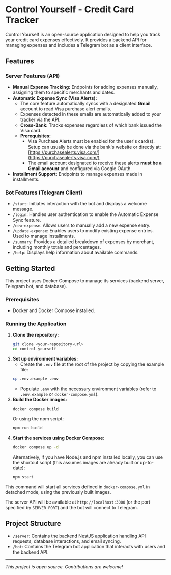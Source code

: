 # Control Yourself - Credit Card Tracker

Control Yourself is an open-source application designed to help you track your credit card expenses effectively. It provides a backend API for managing expenses and includes a Telegram bot as a client interface.

## Features

### Server Features (API)

- **Manual Expense Tracking:** Endpoints for adding expenses manually, assigning them to specific merchants and dates.
- **Automatic Expense Sync (Visa Alerts):**
  - The core feature automatically syncs with a designated **Gmail** account to read Visa purchase alert emails.
  - Expenses detected in these emails are automatically added to your tracker via the API.
  - **Cross-Bank:** Tracks expenses regardless of which bank issued the Visa card.
  - **Prerequisites:**
    - Visa Purchase Alerts must be enabled for the user's card(s). Setup can usually be done via the bank's website or directly at: [https://purchasealerts.visa.com/](https://purchasealerts.visa.com/)
    - The email account designated to receive these alerts **must be a Gmail account** and configured via Google OAuth.
- **Installment Support:** Endpoints to manage expenses made in installments.

### Bot Features (Telegram Client)

- `/start`: Initiates interaction with the bot and displays a welcome message.
- `/login`: Handles user authentication to enable the Automatic Expense Sync feature.
- `/new-expense`: Allows users to manually add a new expense entry.
- `/update-expense`: Enables users to modify existing expense entries. Used to manage installments.
- `/summary`: Provides a detailed breakdown of expenses by merchant, including monthly totals and percentages.
- `/help`: Displays help information about available commands.

## Getting Started

This project uses Docker Compose to manage its services (backend server, Telegram bot, and database).

### Prerequisites

- Docker and Docker Compose installed.

### Running the Application

1.  **Clone the repository:**
    ```bash
    git clone <your-repository-url>
    cd control-yourself
    ```
2.  **Set up environment variables:**
    - Create the `.env` file at the root of the project by copying the example file:
    ```bash
    cp .env.example .env
    ```
    - Populate `.env` with the necessary environment variables (refer to `.env.example` or `docker-compose.yml`).
3.  **Build the Docker images:**
    ```bash
    docker compose build
    ```
    Or using the npm script:
    ```bash
    npm run build
    ```
4.  **Start the services using Docker Compose:**
    ```bash
    docker compose up -d
    ```
    Alternatively, if you have Node.js and npm installed locally, you can use the shortcut script (this assumes images are already built or up-to-date):
    ```bash
    npm start
    ```

This command will start all services defined in `docker-compose.yml` in detached mode, using the previously built images.

The server API will be available at `http://localhost:3000` (or the port specified by `SERVER_PORT`) and the bot will connect to Telegram.

## Project Structure

- `/server`: Contains the backend NestJS application handling API requests, database interactions, and email syncing.
- `/bot`: Contains the Telegram bot application that interacts with users and the backend API.

---

_This project is open source. Contributions are welcome!_
